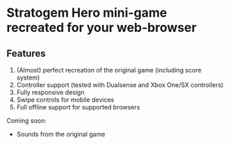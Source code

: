 # Stratogem Hero mini-game recreated for your web-browser

## Features

1. (Almost) perfect recreation of the original game (including score system)
2. Controller support (tested with Dualsense and Xbox One/SX controllers)
3. Fully responsive design
4. Swipe controls for mobile devices
5. Full offline support for supported browsers

Coming soon:

- Sounds from the original game
